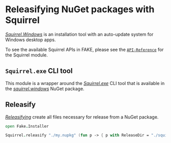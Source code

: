 # Releasifying NuGet packages with Squirrel

[*Squirrel.Windows*](https://github.com/Squirrel/Squirrel.Windows) is an installation tool with an auto-update system 
for Windows desktop apps.

To see the available Squirrel APIs in FAKE, please see the [`API-Reference`]({{root}}reference/fake-installer-squirrel.html) for the Squirrel module.

## `Squirrel.exe` CLI tool

This module is a wrapper around the [*Squirrel.exe*](https://github.com/Squirrel/Squirrel.Windows/blob/master/docs/using/squirrel-command-line.md) 
CLI tool that is available in the [*squirrel.windows*](https://www.nuget.org/packages/squirrel.windows/) NuGet package.

## Releasify

[*Releasifying*](https://github.com/Squirrel/Squirrel.Windows/blob/master/docs/getting-started/2-packaging.md#releasifying) create all files 
necessary for release from a NuGet package.

```fsharp
open Fake.Installer

Squirrel.releasify "./my.nupkg" (fun p -> { p with ReleaseDir = "./squirrel_release")
```


